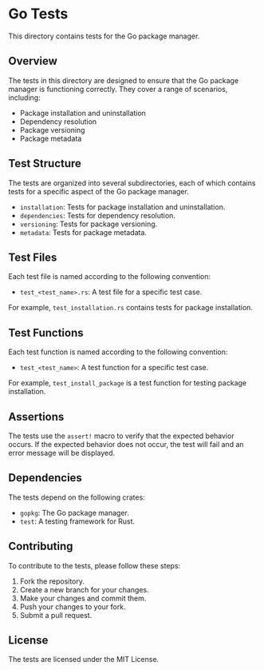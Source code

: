 # Go Tests

This directory contains tests for the Go package manager.

## Overview

The tests in this directory are designed to ensure that the Go package manager is functioning correctly. They cover a range of scenarios, including:

- Package installation and uninstallation
- Dependency resolution
- Package versioning
- Package metadata

## Test Structure

The tests are organized into several subdirectories, each of which contains tests for a specific aspect of the Go package manager.

- `installation`: Tests for package installation and uninstallation.
- `dependencies`: Tests for dependency resolution.
- `versioning`: Tests for package versioning.
- `metadata`: Tests for package metadata.

## Test Files

Each test file is named according to the following convention:

- `test_<test_name>.rs`: A test file for a specific test case.

For example, `test_installation.rs` contains tests for package installation.

## Test Functions

Each test function is named according to the following convention:

- `test_<test_name>`: A test function for a specific test case.

For example, `test_install_package` is a test function for testing package installation.

## Assertions

The tests use the `assert!` macro to verify that the expected behavior occurs. If the expected behavior does not occur, the test will fail and an error message will be displayed.

## Dependencies

The tests depend on the following crates:

- `gopkg`: The Go package manager.
- `test`: A testing framework for Rust.

## Contributing

To contribute to the tests, please follow these steps:

1. Fork the repository.
2. Create a new branch for your changes.
3. Make your changes and commit them.
4. Push your changes to your fork.
5. Submit a pull request.

## License

The tests are licensed under the MIT License.
